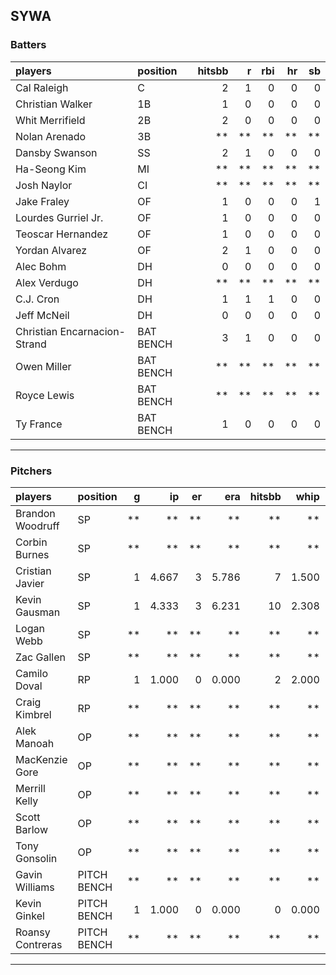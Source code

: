 ## SYWA

### Batters

 
|players                      |position  | hitsbb|  r| rbi| hr| sb| 
|:----------------------------|:---------|------:|--:|---:|--:|--:| 
|Cal Raleigh                  |C         |      2|  1|   0|  0|  0| 
|Christian Walker             |1B        |      1|  0|   0|  0|  0| 
|Whit Merrifield              |2B        |      2|  0|   0|  0|  0| 
|Nolan Arenado                |3B        |     **| **|  **| **| **| 
|Dansby Swanson               |SS        |      2|  1|   0|  0|  0| 
|Ha-Seong Kim                 |MI        |     **| **|  **| **| **| 
|Josh Naylor                  |CI        |     **| **|  **| **| **| 
|Jake Fraley                  |OF        |      1|  0|   0|  0|  1| 
|Lourdes Gurriel Jr.          |OF        |      1|  0|   0|  0|  0| 
|Teoscar Hernandez            |OF        |      1|  0|   0|  0|  0| 
|Yordan Alvarez               |OF        |      2|  1|   0|  0|  0| 
|Alec Bohm                    |DH        |      0|  0|   0|  0|  0| 
|Alex Verdugo                 |DH        |     **| **|  **| **| **| 
|C.J. Cron                    |DH        |      1|  1|   1|  0|  0| 
|Jeff McNeil                  |DH        |      0|  0|   0|  0|  0| 
|Christian Encarnacion-Strand |BAT BENCH |      3|  1|   0|  0|  0| 
|Owen Miller                  |BAT BENCH |     **| **|  **| **| **| 
|Royce Lewis                  |BAT BENCH |     **| **|  **| **| **| 
|Ty France                    |BAT BENCH |      1|  0|   0|  0|  0| 


* * *

### Pitchers

 
|players          |position    |  g|    ip| er|   era| hitsbb|  whip| so|  w| sv| 
|:----------------|:-----------|--:|-----:|--:|-----:|------:|-----:|--:|--:|--:| 
|Brandon Woodruff |SP          | **|    **| **|    **|     **|    **| **| **| **| 
|Corbin Burnes    |SP          | **|    **| **|    **|     **|    **| **| **| **| 
|Cristian Javier  |SP          |  1| 4.667|  3| 5.786|      7| 1.500|  4|  0|  0| 
|Kevin Gausman    |SP          |  1| 4.333|  3| 6.231|     10| 2.308|  6|  0|  0| 
|Logan Webb       |SP          | **|    **| **|    **|     **|    **| **| **| **| 
|Zac Gallen       |SP          | **|    **| **|    **|     **|    **| **| **| **| 
|Camilo Doval     |RP          |  1| 1.000|  0| 0.000|      2| 2.000|  1|  0|  1| 
|Craig Kimbrel    |RP          | **|    **| **|    **|     **|    **| **| **| **| 
|Alek Manoah      |OP          | **|    **| **|    **|     **|    **| **| **| **| 
|MacKenzie Gore   |OP          | **|    **| **|    **|     **|    **| **| **| **| 
|Merrill Kelly    |OP          | **|    **| **|    **|     **|    **| **| **| **| 
|Scott Barlow     |OP          | **|    **| **|    **|     **|    **| **| **| **| 
|Tony Gonsolin    |OP          | **|    **| **|    **|     **|    **| **| **| **| 
|Gavin Williams   |PITCH BENCH | **|    **| **|    **|     **|    **| **| **| **| 
|Kevin Ginkel     |PITCH BENCH |  1| 1.000|  0| 0.000|      0| 0.000|  1|  0|  0| 
|Roansy Contreras |PITCH BENCH | **|    **| **|    **|     **|    **| **| **| **| 


* * *



